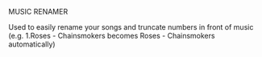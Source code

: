 MUSIC RENAMER

Used to easily rename your songs and truncate numbers in front of music (e.g. 1.Roses - Chainsmokers becomes Roses - Chainsmokers automatically)

